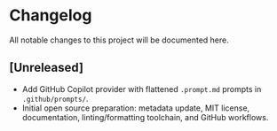 # Changelog

All notable changes to this project will be documented here.

## [Unreleased]

- Add GitHub Copilot provider with flattened `.prompt.md` prompts in `.github/prompts/`.
- Initial open source preparation: metadata update, MIT license, documentation, linting/formatting toolchain, and GitHub workflows.
